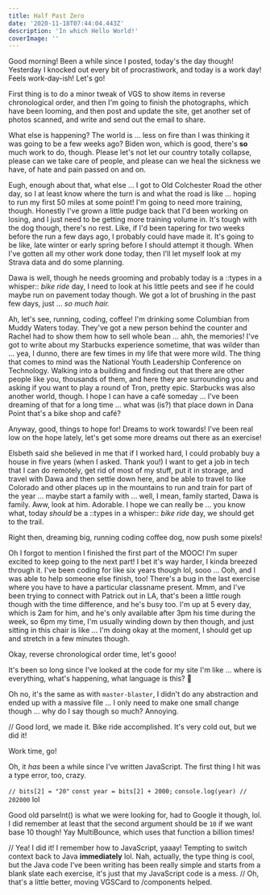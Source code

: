 ```yaml
---
title: Half Past Zero
date: '2020-11-18T07:44:04.443Z'
description: 'In which Hello World!'
coverImage: ''
---
```


Good morning! Been a while since I posted, today's the day though! Yesterday I knocked out every bit of procrastiwork, and today is a work day! Feels work-day-ish! Let's go!

First thing is to do a minor tweak of VGS to show items in reverse chronological order, and then I'm going to finish the photographs, which have been looming, and then post and update the site, get another set of photos scanned, and write and send out the email to share.

What else is happening? The world is ... less on fire than I was thinking it was going to be a few weeks ago? Biden won, which is good, there's **so** much work to do, though. Please let's not let our country totally collapse, please can we take care of people, and please can we heal the sickness we have, of hate and pain passed on and on.

Eugh, enough about that, what else ... I got to Old Colchester Road the other day, so I at least know where the turn is and what the road is like ... hoping to run my first 50 miles at some point! I'm going to need more training, though. Honestly I've grown a little pudge back that I'd been working on losing, and I just need to be getting more training volume in. It's tough with the dog though, there's no rest. Like, if I'd been tapering for two weeks before the run a few days ago, I probably could have made it. It's going to be like, late winter or early spring before I should attempt it though. When I've gotten all my other work done today, then I'll let myself look at my Strava data and do some planning.

Dawa is well, though he needs grooming and probably today is a ::types in a whisper:: _bike ride_ day, I need to look at his little peets and see if he could maybe run on pavement today though. We got a lot of brushing in the past few days, just ... _so much hair._

Ah, let's see, running, coding, coffee! I'm drinking some Columbian from Muddy Waters today. They've got a new person behind the counter and Rachel had to show them how to sell whole bean ... ahh, the memories! I've got to write about my Starbucks experience sometime, that was wilder than ... yea, I dunno, there are few times in my life that were more wild. The thing that comes to mind was the National Youth Leadership Conference on Technology. Walking into a building and finding out that there are other people like you, thousands of them, and here they are surrounding you and asking if you want to play a round of Tron, pretty epic. Starbucks was also another world, though. I hope I can have a café someday ... I've been dreaming of that for a long time ... what was (is?) that place down in Dana Point that's a bike shop and café?

Anyway, good, things to hope for! Dreams to work towards! I've been real low on the hope lately, let's get some more dreams out there as an exercise!

Elsbeth said she believed in me that if I worked hard, I could probably buy a house in five years (when I asked. Thank you!) I want to get a job in tech that I can do remotely, get rid of most of my stuff, put it in storage, and travel with Dawa and then settle down here, and be able to travel to like Colorado and other places up in the mountains to run and train for part of the year ... maybe start a family with ... well, I mean, family started, Dawa is family. Aww, look at him. Adorable. I hope we can really be ... you know what, today _should_ be a ::types in a whisper:: _bike ride_ day, we should get to the trail.

Right then, dreaming big, running coding coffee dog, now push some pixels!

Oh I forgot to mention I finished the first part of the MOOC! I'm super excited to keep going to the next part! I bet it's way harder, I kinda breezed through it. I've been coding for like six years though lol, sooo ... Ooh, and I was able to help someone else finish, too! There's a bug in the last exercise where you have to have a particular classname present. Mmm, and I've been trying to connect with Patrick out in LA, that's been a little rough though with the time difference, and he's busy too. I'm up at 5 every day, which is 2am for him, and he's only available after 3pm his time during the week, so 6pm my time, I'm usually winding down by then though, and just sitting in this chair is like ... I'm doing okay at the moment, I should get up and stretch in a few minutes though.

Okay, reverse chronological order time, let's gooo!

It's been so long since I've looked at the code for my site I'm like ... where is everything, what's happening, what language is this? 🤣

Oh no, it's the same as with `master-blaster`, I didn't do any abstraction and ended up with a massive file ... I only need to make one small change though ... why do I say though so much? Annoying.

// Good lord, we made it. Bike ride accomplished. It's very cold out, but we did it!

Work time, go!

Oh, it _has_ been a while since I've written JavaScript. The first thing I hit was a type error, too, crazy.

`// bits[2] = "20"`
`const year = bits[2] + 2000;`
`console.log(year) // 202000` lol

Good old parseInt() is what we were looking for, had to Google it though, lol. I did remember at least that the second argument should be `10` if we want base 10 though! Yay MultiBounce, which uses that function a billion times!

// Yea! I did it! I remember how to JavaScript, yaaay! Tempting to switch context back to Java **immediately** lol. Nah, actually, the type thing is cool, but the Java code I've been writing has been really simple and starts from a blank slate each exercise, it's just that my JavaScript code is a mess. // Oh, that's a little better, moving VGSCard to /components helped.
